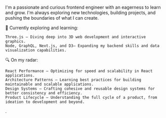 I'm a passionate and curious frontend engineer with an eagerness to learn and grow. I'm always exploring new technologies, building projects, and pushing the boundaries of what I can create.

🚀 Currently exploring and learning:

    Three.js – Diving deep into 3D web development and interactive graphics.
    Node, GraphQL, Next.js, and D3– Expanding my backend skills and data visualization capabilities.

🔍 On my radar:

    React Performance – Optimizing for speed and scalability in React applications.
    Architecture Patterns – Learning best practices for building maintainable and scalable applications.
    Design Systems – Crafting cohesive and reusable design systems for better consistency and efficiency.
    Product Lifecycle – Understanding the full cycle of a product, from ideation to development and beyond.
    
.



<!--
**binarypsilocybin/binarypsilocybin** is a ✨ _special_ ✨ repository because its `README.md` (this file) appears on your GitHub profile.

Here are some ideas to get you started:

- 🔭 I’m currently working on ...
- 🌱 I’m currently learning ...
- 👯 I’m looking to collaborate on ...
- 🤔 I’m looking for help with ...
- 💬 Ask me about ...
- 📫 How to reach me: ...
- 😄 Pronouns: ...
- ⚡ Fun fact: ...
-->
